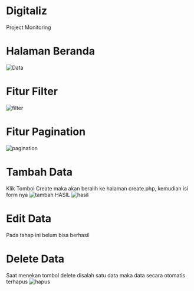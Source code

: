 # Digitaliz
Project Monitoring

# Halaman Beranda
![Data](https://user-images.githubusercontent.com/99313361/179355481-abef5578-a55d-44c0-963d-417d558585dd.JPG)

# Fitur Filter
![filter](https://user-images.githubusercontent.com/99313361/179355808-c98eb9f5-b8fe-4239-95d1-8a06c6c94e28.JPG)

# Fitur Pagination
![pagination](https://user-images.githubusercontent.com/99313361/179355841-58b893fd-5b97-46c1-8fa2-85868f109ad0.JPG)

# Tambah Data
Klik Tombol Create maka akan beralih ke halaman create.php, kemudian isi form nya
![tambah](https://user-images.githubusercontent.com/99313361/179355973-c77500cc-7c2f-435c-a1ac-81f4a518bff5.JPG)
HASIL
![hasil](https://user-images.githubusercontent.com/99313361/179356003-b36556b4-37f1-4c8c-8ce9-ca3a091ee3e3.JPG)

# Edit Data
Pada tahap ini belum bisa berhasil

# Delete Data
Saat menekan tombol delete disalah satu data maka data secara otomatis terhapus
![hapus](https://user-images.githubusercontent.com/99313361/179356093-168d7013-08a9-46e3-9fbe-4b1b45918b9e.JPG)


